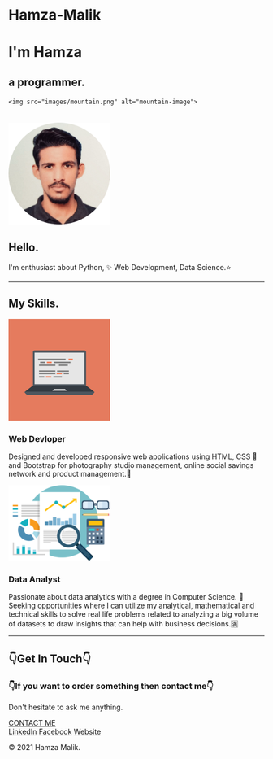 # Hamza-Malik
<!DOCTYPE html>
<html lang="en" dir="ltr">

<head>
  
</head>

<body>
  <div>
    <h1>I'm Hamza</h1>
    <h2><b>a <span class="pro">pro</span>grammer.</b></h2>
    

    <img src="images/mountain.png" alt="mountain-image">

  </div>
  <div class="middle-container">
    <div class="profile">
      <img width="200px" height="auto" style="padding-top: 20px;" src="images/pic.png" alt="mypic">
      <h2>Hello.</h2>
      <p class="intro">I'm enthusiast about Python, &#10024; Web Development, Data Science.&#11088;</p>
    </div>
    <hr>
    <div class="skills">
      <h2>My Skills.</h2>
      <div class="skill-row">
        <img class="code-img" width="200px" height="auto" src="images/computer.png" alt="Gif">
        <h3>Web Devloper </h3>
        <p class="skill-description">Designed and developed responsive web applications using HTML, CSS &#127752; and Bootstrap for photography studio management, online social savings network and product management.&#129409;</p>
      </div>
      <div class="skill-row">
        <img class="data" width="200px" height="auto" src="images/DataAnalyst.png" alt="python">
        <h3>Data Analyst</h3>
        <p class="data-description">Passionate about data analytics with a degree in Computer Science. &#128075; Seeking opportunities where I can utilize my analytical, mathematical and technical skills to solve real life problems related to analyzing a big volume of
          datasets to draw insights that can help with business decisions.&#127541;</p>
      </div>
    </div>
    <hr>
    <div class="contact-me">
      <h2>&#128071;Get In Touch&#128071;</h2>
      <h3>&#128071;If you want to order something then contact me&#128071;</h3>
      <p class="contact-message">Don't hesitate to ask me anything.</p>
      <a class="btn" href="mailto:hamzamalikmanglean@email.com">CONTACT ME</a>
    </div>
  </div>


  <div class="bottom-container">
    <a class="footer-link" href="https://www.linkedin.com/in/hamza-malik-72547413a/">LinkedIn</a>
    <a class="footer-link" href="https://www.facebook.com/profile.php?id=100007675784361">Facebook</a>
    <a class="footer-link" href="https://github.com/HaamzaHM">Website</a>
    <p class="copyright">© 2021 Hamza Malik.</p>
  </div>
